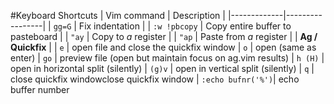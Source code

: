 #Keyboard Shortcuts
| Vim command | Description     |
|-------------|-----------------|
| `gg=G`        | Fix indentation |
| `:w !pbcopy`  | Copy entire buffer to pasteboard |
| `"ay`         | Copy to _a_ register |
| `"ap`         | Paste from _a_ register |
| __Ag / Quickfix__ |
| `e`           | open file and close the quickfix window
| `o`           | open (same as enter)
| `go`          | preview file (open but maintain focus on ag.vim results)
| `h (H)`       | open in horizontal split (silently)
| `(g)v`        | open in vertical split (silently)
| `q`           | close quickfix windowclose quickfix window
| `:echo bufnr('%')`| echo buffer number
